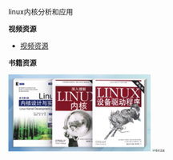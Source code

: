 linux内核分析和应用

**视频资源**

- [视频资源](https://next.xuetangx.com/learn/XIYOU08091001441/XIYOU08091001441/1075661/video/719713)



**书籍资源**

<div align=left>
      <img src="书籍.png" alt="书籍" style="zoom:33%;" />
      <img src="参考书籍.png" alt="参考文献" style="zoom:33%;" />
</div>

